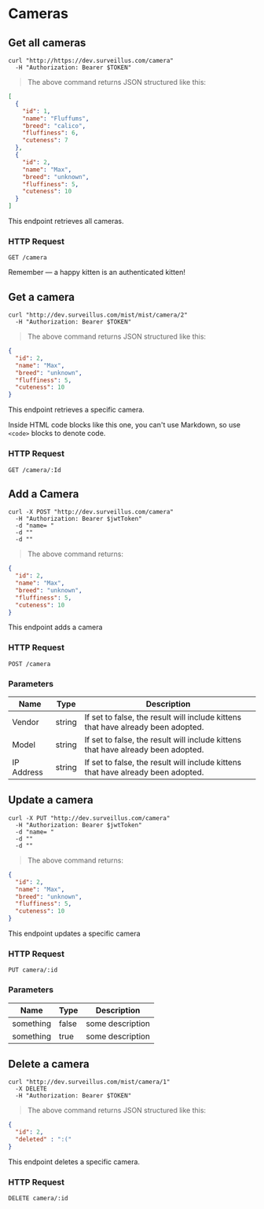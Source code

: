 # Cameras

## Get all cameras

```shell
curl "http://https://dev.surveillus.com/camera"
  -H "Authorization: Bearer $TOKEN"
```

> The above command returns JSON structured like this:

```json
[
  {
    "id": 1,
    "name": "Fluffums",
    "breed": "calico",
    "fluffiness": 6,
    "cuteness": 7
  },
  {
    "id": 2,
    "name": "Max",
    "breed": "unknown",
    "fluffiness": 5,
    "cuteness": 10
  }
]
```

This endpoint retrieves all cameras.

### HTTP Request

`GET /camera`

<aside class="success">
Remember — a happy kitten is an authenticated kitten!
</aside>

## Get a camera

```shell
curl "http://dev.surveillus.com/mist/mist/camera/2"
  -H "Authorization: Bearer $TOKEN"
```

> The above command returns JSON structured like this:

```json
{
  "id": 2,
  "name": "Max",
  "breed": "unknown",
  "fluffiness": 5,
  "cuteness": 10
}
```

This endpoint retrieves a specific camera.

<aside class="warning">Inside HTML code blocks like this one, you can't use Markdown, so use <code>&lt;code&gt;</code> blocks to denote code.</aside>

### HTTP Request

`GET /camera/:Id`

## Add a Camera

```shell
curl -X POST "http://dev.surveillus.com/camera"
  -H "Authorization: Bearer $jwtToken"
  -d "name= "
  -d ""
  -d ""
```

> The above command returns:

```json
{
  "id": 2,
  "name": "Max",
  "breed": "unknown",
  "fluffiness": 5,
  "cuteness": 10
}
```

This endpoint adds a camera

### HTTP Request

`POST /camera`

### Parameters

Name | Type | Description
--------- | ------- | -----------
Vendor | string | If set to false, the result will include kittens that have already been adopted.
Model | string | If set to false, the result will include kittens that have already been adopted.
IP Address | string | If set to false, the result will include kittens that have already been adopted.

## Update a camera

```shell
curl -X PUT "http://dev.surveillus.com/camera"
  -H "Authorization: Bearer $jwtToken"
  -d "name= "
  -d ""
  -d ""
```

> The above command returns:

```json
{
  "id": 2,
  "name": "Max",
  "breed": "unknown",
  "fluffiness": 5,
  "cuteness": 10
}
```

This endpoint updates a specific camera

### HTTP Request

`PUT camera/:id`

### Parameters

Name | Type | Description
--------- | ------- | -----------
something | false | some description
something | true | some description

## Delete a camera

```shell
curl "http://dev.surveillus.com/mist/camera/1"
  -X DELETE
  -H "Authorization: Bearer $TOKEN"
```

> The above command returns JSON structured like this:

```json
{
  "id": 2,
  "deleted" : ":("
}
```

This endpoint deletes a specific camera.

### HTTP Request

`DELETE camera/:id`
